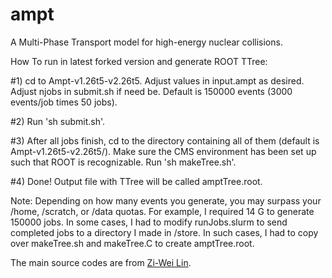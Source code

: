 # ampt
A Multi-Phase Transport model for high-energy nuclear collisions. 

How To run in latest forked version and generate ROOT TTree:

#1) cd to Ampt-v1.26t5-v2.26t5. Adjust values in input.ampt as desired. Adjust njobs in submit.sh if need be. Default is 150000 events (3000 events/job times 50 jobs).

#2) Run 'sh submit.sh'.

#3) After all jobs finish, cd to the directory containing all of them (default is Ampt-v1.26t5-v2.26t5/). Make sure the CMS environment has been set up such that ROOT is recognizable. Run 'sh makeTree.sh'.

#4) Done! Output file with TTree will be called amptTree.root.

Note: Depending on how many events you generate, you may surpass your /home, /scratch, or /data quotas. For example, I required 14 G to generate 150000 jobs. In some cases, I had to modify runJobs.slurm to send completed jobs to a directory I made in /store. In such cases, I had to copy over makeTree.sh and makeTree.C to create amptTree.root.

The main source codes are from [Zi-Wei Lin](http://myweb.ecu.edu/linz/ampt/).
